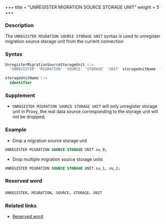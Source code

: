 +++
title = "UNREGISTER MIGRATION SOURCE STORAGE UNIT"
weight = 5
+++

### Description

The `UNREGISTER MIGRATION SOURCE STORAGE UNIT` syntax is used to unregister migration source storage unit from the current connection

### Syntax

```sql
UnregisterMigrationSourceStorageUnit ::=
  'UNREGISTER' 'MIGRATION' 'SOURCE' 'STORAGE' 'UNIT' storageUnitName  (',' storageUnitName)* 

storageUnitName ::=
  identifier
```

### Supplement

- `UNREGISTER MIGRATION SOURCE STORAGE UNIT` will only unregister storage unit in Proxy, the real data source corresponding to the storage unit will not be
  dropped;

### Example

- Drop a migration source storage unit

```sql
UNREGISTER MIGRATION SOURCE STORAGE UNIT su_0;
```

- Drop multiple migration source storage units

```sql
UNREGISTER MIGRATION SOURCE STORAGE UNIT su_1, su_2;
```

### Reserved word

`UNREGISTER`、`MIGRATION`、`SOURCE`、`STORAGE`、`UNIT`

### Related links

- [Reserved word](/en/reference/distsql/syntax/reserved-word/)
